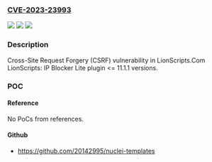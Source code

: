 ### [CVE-2023-23993](https://cve.mitre.org/cgi-bin/cvename.cgi?name=CVE-2023-23993)
![](https://img.shields.io/static/v1?label=Product&message=LionScripts%3A%20IP%20Blocker%20Lite&color=blue)
![](https://img.shields.io/static/v1?label=Version&message=n%2Fa%3C%3D%2011.1.1%20&color=brighgreen)
![](https://img.shields.io/static/v1?label=Vulnerability&message=CWE-352%20Cross-Site%20Request%20Forgery%20(CSRF)&color=brighgreen)

### Description

Cross-Site Request Forgery (CSRF) vulnerability in LionScripts.Com LionScripts: IP Blocker Lite plugin <= 11.1.1 versions.

### POC

#### Reference
No PoCs from references.

#### Github
- https://github.com/20142995/nuclei-templates

